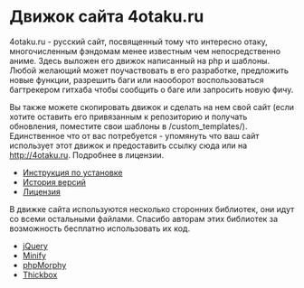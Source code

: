 Движок сайта 4otaku.ru
======================

4otaku.ru - русский сайт, посвященный тому что интересно отаку, многочисленным фэндомам менее известным чем непосредственно аниме.
Здесь выложен его движок написанный на php и шаблоны. Любой желающий может поучаствовать в его разработке, предложить новые функции, разрешить баги или наооборот воспользоваться багтрекером гитхаба чтобы сообщить о баге или запросить новую фичу.

Вы также можете скопировать движок и сделать на нем свой сайт (если хотите оставить его привязанным к репозиторию и получать обновления, поместите свои шаблоны в /custom_templates/). 
Единственное что от вас потребуется - упомянуть что ваш сайт использует этот движок и предоставить ссылку сюда или на http://4otaku.ru. Подробнее в лицензии.

* [Инструкция по установке](http://wiki.4otaku.ru/%D0%98%D0%BD%D1%81%D1%82%D1%80%D1%83%D0%BA%D1%86%D0%B8%D1%8F_%D0%BF%D0%BE_%D1%83%D1%81%D1%82%D0%B0%D0%BD%D0%BE%D0%B2%D0%BA%D0%B5)
* [История версий](http://wiki.4otaku.ru/%D0%94%D0%B2%D0%B8%D0%B6%D0%BE%D0%BA)
* [Лицензия](http://wiki.4otaku.ru/%D0%9B%D0%B8%D1%86%D0%B5%D0%BD%D0%B7%D0%B8%D1%8F)

В движке сайта используются несколько сторонних библиотек, они идут со всеми остальными файлами. Спасибо авторам этих библиотек за возможность бесплатно использовать их код.

* [jQuery](https://github.com/jquery/jquery)
* [Minify](http://code.google.com/p/minify/)
* [phpMorphy](http://sourceforge.net/projects/phpmorphy/files/)
* [Thickbox](http://jquery.com/demo/thickbox/)
